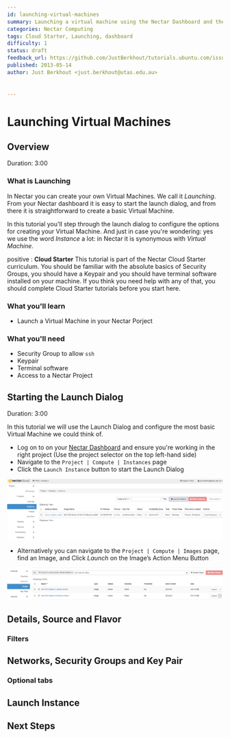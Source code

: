 ```yaml
---
id: launching-virtual-machines
summary: Launching a virtual machine using the Nectar Dashboard and the launching dialog
categories: Nectar Computing
tags: Cloud Starter, Launching, dashboard
difficulty: 1
status: draft
feedback_url: https://github.com/JustBerkhout/tutorials.ubuntu.com/issues
published: 2013-05-14
author: Just Berkhout <just.berkhout@utas.edu.au>


---
```


# Launching Virtual Machines

## Overview

Duration: 3:00

### What is Launching

In Nectar you can create your own Virtual Machines. We call it *Launching*.  From your Nectar dashboard it is easy to start the launch dialog, and from there it is straightforward to create a basic Virtual Machine. 

In this tutorial you'll step through the launch dialog to configure the options for creating your Virtual Machine. And just in case you're wondering: yes we use the word _Instance_ a lot: in Nectar it is synonymous with *Virtual Machine*.

positive
: **Cloud Starter**
This tutorial is part of the Nectar Cloud Starter curriculum. You should be familiar with the absolute basics of Security Groups, you should have a Keypair and you should have terminal software installed on your machine. If you  think you need help with any of that, you should complete Cloud Starter tutorials before  you start here. 

### What you'll learn

- Launch a Virtual Machine in your Nectar Porject

### What you'll need

- Security Group to allow `ssh`
- Keypair
- Terminal software
- Access to a Nectar Project



## Starting the Launch Dialog

Duration: 3:00

In this tutorial we will use the Launch Dialog and configure the most basic Virtual Machine we could think of. 

- Log on to on your [Nectar Dashboard](https://dashboard.rc.nectar.org.au) and ensure you're working in the right project (Use the project selector on the top left-hand side)
- Navigate to the `Project | Compute | Instances` page 
- Click the `Launch Instance` button to start the Launch Dialog

![Launch dialog from the instances page](images/launch-from-instances-page.png)



- Alternatively you can navigate to the `Project | Compute | Images` page, find an Image, and Click *Launch* on the Image’s Action Menu Button

![Launch dialog from the Images page](images/launch-from-images-page.png)



## Details, Source and Flavor

### Filters



## Networks, Security Groups and Key Pair



### Optional tabs



## Launch Instance



## Next Steps

